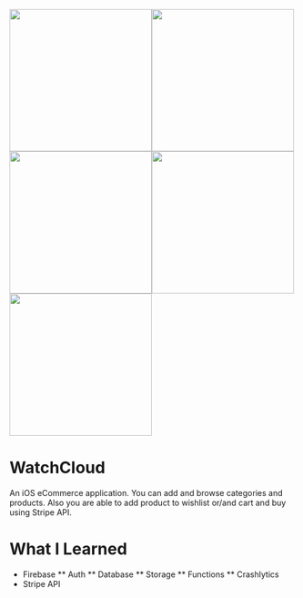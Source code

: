 <img src="https://user-images.githubusercontent.com/30866972/58557277-4a60d300-821e-11e9-9c59-e7db7bb00401.gif" width="250px"><img src="https://user-images.githubusercontent.com/30866972/58557278-4a60d300-821e-11e9-8b9e-503ba067d820.gif" width="250px"><img src="https://user-images.githubusercontent.com/30866972/58557280-4a60d300-821e-11e9-98ec-0e3ace4a8712.gif" width="250px"><img src="https://user-images.githubusercontent.com/30866972/58557281-4af96980-821e-11e9-9a2d-8aad1e30b2e0.gif" width="250px"><img src="https://user-images.githubusercontent.com/30866972/58557282-4af96980-821e-11e9-9c08-3e95e9112af5.gif" width="250px">

# WatchCloud

An iOS eCommerce application. You can add and browse categories and products. Also you are able to add product to wishlist or/and cart and buy using Stripe API.

# What I Learned

* Firebase
** Auth
** Database
** Storage
** Functions
** Crashlytics
* Stripe API

